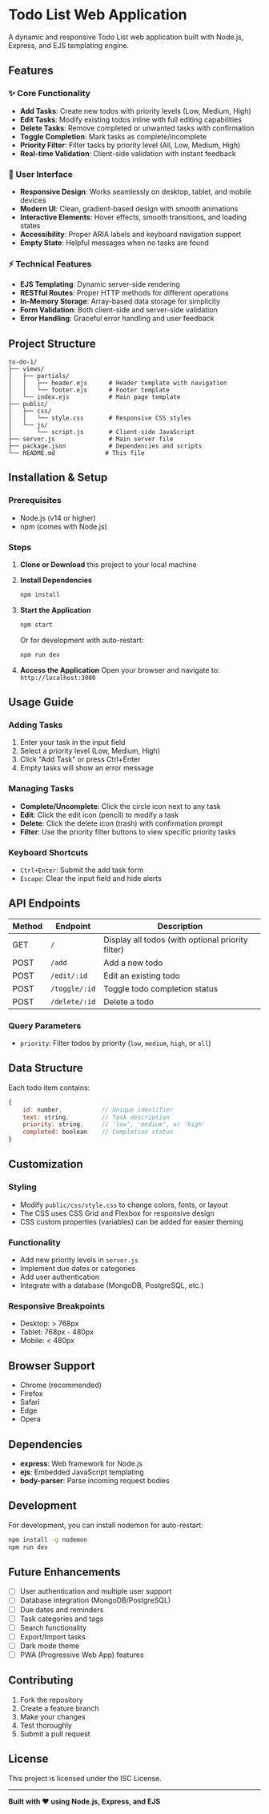 # Todo List Web Application

A dynamic and responsive Todo List web application built with Node.js, Express, and EJS templating engine.

## Features

### ✨ Core Functionality
- **Add Tasks**: Create new todos with priority levels (Low, Medium, High)
- **Edit Tasks**: Modify existing todos inline with full editing capabilities
- **Delete Tasks**: Remove completed or unwanted tasks with confirmation
- **Toggle Completion**: Mark tasks as complete/incomplete
- **Priority Filter**: Filter tasks by priority level (All, Low, Medium, High)
- **Real-time Validation**: Client-side validation with instant feedback

### 🎨 User Interface
- **Responsive Design**: Works seamlessly on desktop, tablet, and mobile devices
- **Modern UI**: Clean, gradient-based design with smooth animations
- **Interactive Elements**: Hover effects, smooth transitions, and loading states
- **Accessibility**: Proper ARIA labels and keyboard navigation support
- **Empty State**: Helpful messages when no tasks are found

### ⚡ Technical Features
- **EJS Templating**: Dynamic server-side rendering
- **RESTful Routes**: Proper HTTP methods for different operations
- **In-Memory Storage**: Array-based data storage for simplicity
- **Form Validation**: Both client-side and server-side validation
- **Error Handling**: Graceful error handling and user feedback

## Project Structure

```
to-do-1/
├── views/
│   ├── partials/
│   │   ├── header.ejs      # Header template with navigation
│   │   └── footer.ejs      # Footer template
│   └── index.ejs           # Main page template
├── public/
│   ├── css/
│   │   └── style.css       # Responsive CSS styles
│   └── js/
│       └── script.js       # Client-side JavaScript
├── server.js               # Main server file
├── package.json            # Dependencies and scripts
└── README.md              # This file
```

## Installation & Setup

### Prerequisites
- Node.js (v14 or higher)
- npm (comes with Node.js)

### Steps

1. **Clone or Download** this project to your local machine

2. **Install Dependencies**
   ```bash
   npm install
   ```

3. **Start the Application**
   ```bash
   npm start
   ```
   Or for development with auto-restart:
   ```bash
   npm run dev
   ```

4. **Access the Application**
   Open your browser and navigate to: `http://localhost:3000`

## Usage Guide

### Adding Tasks
1. Enter your task in the input field
2. Select a priority level (Low, Medium, High)
3. Click "Add Task" or press Ctrl+Enter
4. Empty tasks will show an error message

### Managing Tasks
- **Complete/Uncomplete**: Click the circle icon next to any task
- **Edit**: Click the edit icon (pencil) to modify a task
- **Delete**: Click the delete icon (trash) with confirmation prompt
- **Filter**: Use the priority filter buttons to view specific priority tasks

### Keyboard Shortcuts
- `Ctrl+Enter`: Submit the add task form
- `Escape`: Clear the input field and hide alerts

## API Endpoints

| Method | Endpoint | Description |
|--------|----------|-------------|
| GET | `/` | Display all todos (with optional priority filter) |
| POST | `/add` | Add a new todo |
| POST | `/edit/:id` | Edit an existing todo |
| POST | `/toggle/:id` | Toggle todo completion status |
| POST | `/delete/:id` | Delete a todo |

### Query Parameters
- `priority`: Filter todos by priority (`low`, `medium`, `high`, or `all`)

## Data Structure

Each todo item contains:
```javascript
{
    id: number,           // Unique identifier
    text: string,         // Task description
    priority: string,     // 'low', 'medium', or 'high'
    completed: boolean    // Completion status
}
```

## Customization

### Styling
- Modify `public/css/style.css` to change colors, fonts, or layout
- The CSS uses CSS Grid and Flexbox for responsive design
- CSS custom properties (variables) can be added for easier theming

### Functionality
- Add new priority levels in `server.js`
- Implement due dates or categories
- Add user authentication
- Integrate with a database (MongoDB, PostgreSQL, etc.)

### Responsive Breakpoints
- Desktop: > 768px
- Tablet: 768px - 480px
- Mobile: < 480px

## Browser Support

- Chrome (recommended)
- Firefox
- Safari
- Edge
- Opera

## Dependencies

- **express**: Web framework for Node.js
- **ejs**: Embedded JavaScript templating
- **body-parser**: Parse incoming request bodies

## Development

For development, you can install nodemon for auto-restart:
```bash
npm install -g nodemon
npm run dev
```

## Future Enhancements

- [ ] User authentication and multiple user support
- [ ] Database integration (MongoDB/PostgreSQL)
- [ ] Due dates and reminders
- [ ] Task categories and tags
- [ ] Search functionality
- [ ] Export/Import tasks
- [ ] Dark mode theme
- [ ] PWA (Progressive Web App) features

## Contributing

1. Fork the repository
2. Create a feature branch
3. Make your changes
4. Test thoroughly
5. Submit a pull request

## License

This project is licensed under the ISC License.

---

**Built with ❤️ using Node.js, Express, and EJS**
